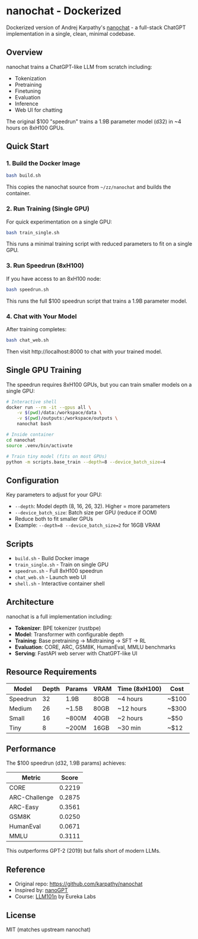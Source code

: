 # nanochat - Dockerized

Dockerized version of Andrej Karpathy's [nanochat](https://github.com/karpathy/nanochat) - a full-stack ChatGPT implementation in a single, clean, minimal codebase.

## Overview

nanochat trains a ChatGPT-like LLM from scratch including:
- Tokenization
- Pretraining
- Finetuning
- Evaluation
- Inference
- Web UI for chatting

The original $100 "speedrun" trains a 1.9B parameter model (d32) in ~4 hours on 8xH100 GPUs.

## Quick Start

### 1. Build the Docker Image

```bash
bash build.sh
```

This copies the nanochat source from `~/zz/nanochat` and builds the container.

### 2. Run Training (Single GPU)

For quick experimentation on a single GPU:

```bash
bash train_single.sh
```

This runs a minimal training script with reduced parameters to fit on a single GPU.

### 3. Run Speedrun (8xH100)

If you have access to an 8xH100 node:

```bash
bash speedrun.sh
```

This runs the full $100 speedrun script that trains a 1.9B parameter model.

### 4. Chat with Your Model

After training completes:

```bash
bash chat_web.sh
```

Then visit http://localhost:8000 to chat with your trained model.

## Single GPU Training

The speedrun requires 8xH100 GPUs, but you can train smaller models on a single GPU:

```bash
# Interactive shell
docker run --rm -it --gpus all \
    -v $(pwd)/data:/workspace/data \
    -v $(pwd)/outputs:/workspace/outputs \
    nanochat bash

# Inside container
cd nanochat
source .venv/bin/activate

# Train tiny model (fits on most GPUs)
python -m scripts.base_train --depth=8 --device_batch_size=4
```

## Configuration

Key parameters to adjust for your GPU:

- `--depth`: Model depth (8, 16, 26, 32). Higher = more parameters
- `--device_batch_size`: Batch size per GPU (reduce if OOM)
- Reduce both to fit smaller GPUs
- Example: `--depth=8 --device_batch_size=2` for 16GB VRAM

## Scripts

- `build.sh` - Build Docker image
- `train_single.sh` - Train on single GPU
- `speedrun.sh` - Full 8xH100 speedrun
- `chat_web.sh` - Launch web UI
- `shell.sh` - Interactive container shell

## Architecture

nanochat is a full implementation including:

- **Tokenizer**: BPE tokenizer (rustbpe)
- **Model**: Transformer with configurable depth
- **Training**: Base pretraining → Midtraining → SFT → RL
- **Evaluation**: CORE, ARC, GSM8K, HumanEval, MMLU benchmarks
- **Serving**: FastAPI web server with ChatGPT-like UI

## Resource Requirements

| Model | Depth | Params | VRAM | Time (8xH100) | Cost |
|-------|-------|--------|------|---------------|------|
| Speedrun | 32 | 1.9B | 80GB | ~4 hours | ~$100 |
| Medium | 26 | ~1.5B | 80GB | ~12 hours | ~$300 |
| Small | 16 | ~800M | 40GB | ~2 hours | ~$50 |
| Tiny | 8 | ~200M | 16GB | ~30 min | ~$12 |

## Performance

The $100 speedrun (d32, 1.9B params) achieves:

| Metric | Score |
|--------|-------|
| CORE | 0.2219 |
| ARC-Challenge | 0.2875 |
| ARC-Easy | 0.3561 |
| GSM8K | 0.0250 |
| HumanEval | 0.0671 |
| MMLU | 0.3111 |

This outperforms GPT-2 (2019) but falls short of modern LLMs.

## Reference

- Original repo: https://github.com/karpathy/nanochat
- Inspired by: [nanoGPT](https://github.com/karpathy/nanoGPT)
- Course: [LLM101n](https://github.com/karpathy/LLM101n) by Eureka Labs

## License

MIT (matches upstream nanochat)
